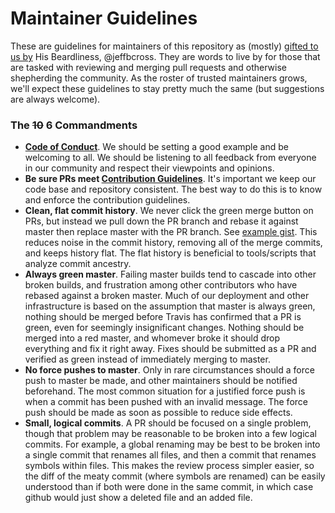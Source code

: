 # Maintainer Guidelines

These are guidelines for maintainers of this repository as (mostly) [gifted to us by](https://github.com/ReactiveX/RxJS/issues/121#issue-97747542)
His Beardliness, @jeffbcross. They are words to live by for those that are tasked with reviewing and merging pull requests and otherwise
shepherding the community. As the roster of trusted maintainers grows, we'll expect these guidelines to stay pretty
much the same (but suggestions are always welcome).

### The ~~10~~ 6 Commandments

- **[Code of Conduct](../../../CODE_OF_CONDUCT.md)**. We should be setting a good example and be welcoming to all. We should be listening
  to all feedback from everyone in our community and respect their viewpoints and opinions.
- **Be sure PRs meet [Contribution Guidelines](../../../CONTRIBUTING.md)**. It's important we keep our code base
  and repository consistent. The best way to do this is to know and enforce the contribution guidelines.
- **Clean, flat commit history**. We never click the green merge button on PRs, but instead we pull down
  the PR branch and rebase it against master then replace master with the PR branch. See
  [example gist](https://gist.github.com/jeffbcross/307c6da45d26e29030ef). This reduces noise in the commit
  history, removing all of the merge commits, and keeps history flat. The flat history is beneficial
  to tools/scripts that analyze commit ancestry.
- **Always green master**. Failing master builds tend to cascade into other broken builds, and
  frustration among other contributors who have rebased against a broken master. Much of our deployment
  and other infrastructure is based on the assumption that master is always green, nothing should be
  merged before Travis has confirmed that a PR is green, even for seemingly insignificant changes.
  Nothing should be merged into a red master, and whomever broke it should drop everything and fix it
  right away. Fixes should be submitted as a PR and verified as green instead of immediately merging
  to master.
- **No force pushes to master**. Only in rare circumstances should a force push to master be made,
  and other maintainers should be notified beforehand. The most common situation for a justified force
  push is when a commit has been pushed with an invalid message. The force push should be made as soon
  as possible to reduce side effects.
- **Small, logical commits**. A PR should be focused on a single problem, though that problem may be
  reasonable to be broken into a few logical commits. For example, a global renaming may be best to be
  broken into a single commit that renames all files, and then a commit that renames symbols within files.
  This makes the review process simpler easier, so the diff of the meaty commit (where symbols are
  renamed) can be easily understood than if both were done in the same commit, in which case github would
  just show a deleted file and an added file.
